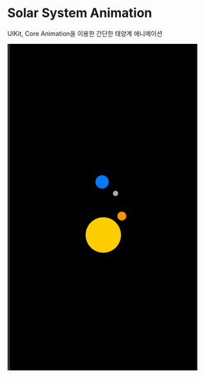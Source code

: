 # Solar System Animation

UIKit, Core Animation을 이용한 간단한 태양계 애니메이션

![Caputre](/resources/capture.gif)
